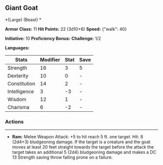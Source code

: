 ## Giant Goat
*(Large) (Beast) *

**Armor Class:** 11
**Hit Points:** 22 (3d10+6)
**Speed:** {"walk": 40}

**Initiative:** 10
**Proficiency Bonus:**
**Challenge:** 1/2

**Languages:** 



| Stats | Modifier | Stat | Save
| ---- | ---- | ---- | ---- |
| Strength | 16 | 3 | 5 |
| Dexterity | 10 | 0 | - |
| Constitution | 14 | 2 | - |
| Intelligence | 3 | -3 | - |
| Wisdom | 12 | 1 | - |
| Charisma | 6 | -2 | - |

### Actions
 --- 
- **Ram**: Melee Weapon Attack: +5 to hit  reach 5 ft.  one target. Hit: 8 (2d4+3) bludgeoning damage. If the target is a creature and the goat moves at least 20 feet straight towards the target before the attack  the target takes an additional 5 (2d4) bludgeoning damage and makes a DC 13 Strength saving throw  falling prone on a failure.

